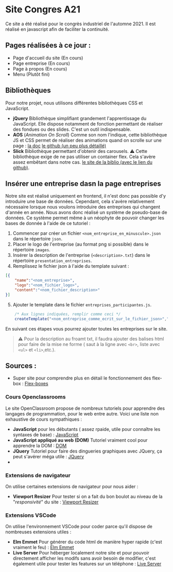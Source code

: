 # Site Congres A21

Ce site a été réalisé pour le congrès industriel de l'automne 2021. Il est réalisé en javascript afin de faciliter la continuité.

## Pages réalisées à ce jour :

- Page d'accueil du site (En cours)
- Page entreprise (En cours)
- Page à propos (En cours)
- Menu (Plutôt fini)

## Bibliothèques

Pour notre projet, nous utilisons différentes bibliothèques CSS et JavaScript.
- **jQuery** Bibliothèque simplifiant grandement l'apprentissage du JavaScript. Elle dispose notamment de fonction permettant de réaliser des fondues ou des slides. C'est un outil indispensable.
- **AOS** (*Animation On Scroll*) Comme son nom l'indique, cette bibliothèque JS et CSS permet de réaliser des animations quand on scrolle sur une page : [la doc](https://michalsnik.github.io/aos/) [le github (un peu plus détaillé)](https://github.com/michalsnik/aos)
- **Slick** Bibliothèque permettant d'obtenir des carousels. :warning: Cette bibliothèque exige de ne pas utiliser un container flex. Cela s'avère assez embêtant dans notre cas. [le site de la biblio (avec le lien du github)](http://kenwheeler.github.io/slick/).

## Insérer une entreprise dasn la page entreprises

Notre site est réalisé uniquement en frontend, il n'est donc pas possible d'y introduire une base de données. Cependant, cela s'avère relativement nécessaire lorsque nous voulons introduire des entreprises qui changent d'année en année. Nous avons donc réalisé un système de pseudo-base de données.
Ce système permet même à un néophyte de pouvoir changer les bases de donnée à l'aide de ce tutoriel :

1. Commencer par créer un fichier `<nom_entreprise_en_minuscule>.json` dans le répertoire `json`.
2. Placer le logo de l'entreprise (au format png si possible) dans le répertoire `images`.
3. Insérer la description de l'entreprise (`<description>.txt`) dans le répertoire `presentation_entreprises`.
4. Remplissez le fichier json à l'aide du template suivant :
```json
[{
    "name":"<nom_entreprise>",
    "logo":"<nom_fichier_logo>",
    "content":"<nom_fichier_description>"
}]
```
5. Ajouter le template dans le fichier `entreprises_participantes.js`.
```js
    /* Aux lignes indiquées, remplir comme ceci */
    createTemplate("<nom_entreprise_comme_ecrit_sur_le_fichier_json>","container<numero_du_container>");
```
En suivant ces étapes vous pourrez ajouter toutes les entreprises sur le site.

> :warning: Pour la description au froamt txt, il faudra ajouter des balises html pour faire de la mise ne forme ( saut à la ligne avec `<br>`, liste avec `<ul>`  et `<li>`,etc.).

## Sources :

- Super site pour comprendre plus en détail le fonctionnement des flex-box : [Flex-boxes](https://css-tricks.com/snippets/css/a-guide-to-flexbox/)

### Cours Openclassrooms

Le site OpenClassroom propose de nombreux tutoriels pour apprendre des langages de programmation, pour le web entre autre. Voici une liste non exhaustive de cours sympathiques :
- **JavaScript** pour les débutants ( assez rpaide, utile pour connaître les syntaxes de base) : [JavaScript](https://openclassrooms.com/fr/courses/6175841-apprenez-a-programmer-avec-javascript)
- **JavaScript appliqué au web (DOM)** Tutoriel vraiment cool pour apprendre la DOM : [DOM](https://openclassrooms.com/fr/courses/5543061-ecrivez-du-javascript-pour-le-web)
- **JQuery** Tutoriel pour faire des dingueries graphiques avec JQuery, ça peut s'avérer méga utile : [JQuery](https://openclassrooms.com/fr/courses/3504441-introduction-a-jquery)
- 

### Extensions de navigateur

On utilise certaines extensions de navigateur pour nous aider :
- **Viewport Resizer** Pour tester si on a fait du bon boulot au niveau de la "*responsivité*" du site : [Viewport Resizer](https://chrome.google.com/webstore/detail/viewport-resizer-%E2%80%93-respon/kapnjjcfcncngkadhpmijlkblpibdcgm)

### Extensions VSCode

On utilise l'environnement VSCode pour coder parce qu'il dispose de nombreuses extensions utiles :
- **Elm Emmet** Pour générer du code html de manière hyper rapide (c'est vraiment le feu) : [Elm Emmet](https://marketplace.visualstudio.com/items?itemName=necinc.elmmet)
- **Live Server** Pour héberger localement notre site et pour pouvoir directement afficher les modifs sans avoir besoin de modifier, c'est également utile pour tester les features sur un téléphone : [Live Server](https://marketplace.visualstudio.com/items?itemName=ritwickdey.LiveServer)